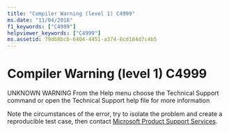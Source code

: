 ```yaml
---
title: "Compiler Warning (level 1) C4999"
ms.date: "11/04/2016"
f1_keywords: ["C4999"]
helpviewer_keywords: ["C4999"]
ms.assetid: 79db8bcb-6404-4451-a374-8cd184d7c4b5
---
```

# Compiler Warning (level 1) C4999

UNKNOWN WARNING From the Help menu choose the Technical Support command or open the Technical Support help file for more information

Note the circumstances of the error, try to isolate the problem and create a reproducible test case, then contact [Microsoft Product Support Services](/visualstudio/ide/talk-to-us).
